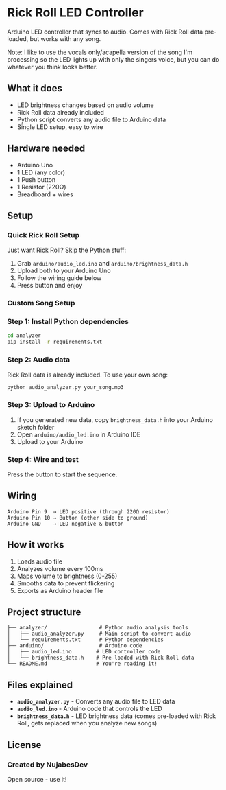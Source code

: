# Rick Roll LED Controller

Arduino LED controller that syncs to audio. Comes with Rick Roll data pre-loaded, but works with any song.

Note: I like to use the vocals only/acapella version of the song I'm processing so the LED lights up with only the singers voice, but you can do whatever you think looks better.

## What it does


- LED brightness changes based on audio volume
- Rick Roll data already included 
- Python script converts any audio file to Arduino data
- Single LED setup, easy to wire

## Hardware needed

- Arduino Uno
- 1 LED (any color)
- 1 Push button  
- 1 Resistor (220Ω)
- Breadboard + wires

## Setup

### Quick Rick Roll Setup
Just want Rick Roll? Skip the Python stuff:
1. Grab `arduino/audio_led.ino` and `arduino/brightness_data.h`
2. Upload both to your Arduino Uno
3. Follow the wiring guide below
4. Press button and enjoy

### Custom Song Setup

### Step 1: Install Python dependencies
```bash
cd analyzer
pip install -r requirements.txt
```

### Step 2: Audio data
Rick Roll data is already included. To use your own song:
```bash
python audio_analyzer.py your_song.mp3
```

### Step 3: Upload to Arduino
1. If you generated new data, copy `brightness_data.h` into your Arduino sketch folder
2. Open `arduino/audio_led.ino` in Arduino IDE
3. Upload to your Arduino

### Step 4: Wire and test
Press the button to start the sequence.

## Wiring

```
Arduino Pin 9  → LED positive (through 220Ω resistor)
Arduino Pin 10 → Button (other side to ground)
Arduino GND    → LED negative & button
```

## How it works

1. Loads audio file
2. Analyzes volume every 100ms
3. Maps volume to brightness (0-255)
4. Smooths data to prevent flickering
5. Exports as Arduino header file

## Project structure

```
├── analyzer/                 # Python audio analysis tools
│   ├── audio_analyzer.py     # Main script to convert audio
│   └── requirements.txt      # Python dependencies
├── arduino/                  # Arduino code
│   ├── audio_led.ino        # LED controller code
│   └── brightness_data.h    # Pre-loaded with Rick Roll data
└── README.md                # You're reading it!
```

## Files explained

- **`audio_analyzer.py`** - Converts any audio file to LED data
- **`audio_led.ino`** - Arduino code that controls the LED
- **`brightness_data.h`** - LED brightness data (comes pre-loaded with Rick Roll, gets replaced when you analyze new songs)

## License

### Created by NujabesDev

Open source - use it!
